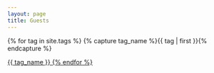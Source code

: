 ```yaml
---
layout: page
title: Guests
---
```


<div id="archives">
{% for tag in site.tags %}
    {% capture tag_name %}{{ tag | first }}{% endcapture %}
    <p></p>
    <a href="{{site.baseurl}}/tag/{{tag_name| slugify}}"  class="tag-head">{{ tag_name }}
{% endfor %}
